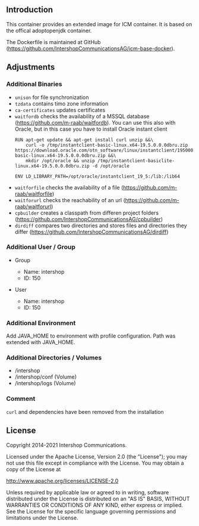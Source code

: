 ## Introduction

This container provides an extended image for ICM container.
It is based on the offical adoptopenjdk container.

The Dockerfile is maintained at GitHub (https://github.com/IntershopCommunicationsAG/icm-base-docker).

## Adjustments
### Additional Binaries
- `unison` for file synchronization
- `tzdata` contains timo zone information
- `ca-certificates` updates certificates
- `waitfordb` checks the availability of a MSSQL database (https://github.com/m-raab/waitfordb). You can use this also with Oracle, but in this case you have to install Oracle instant client
    ```
    RUN apt-get update && apt-get install curl unzip &&\
        curl -o /tmp/instantclient-basic-linux.x64-19.5.0.0.0dbru.zip https://download.oracle.com/otn_software/linux/instantclient/195000/instantclient-basic-linux.x64-19.5.0.0.0dbru.zip &&\
        mkdir /opt/oracle && unzip /tmp/instantclient-basiclite-linux.x64-19.5.0.0.0dbru.zip -d /opt/oracle

    ENV LD_LIBRARY_PATH=/opt/oracle/instantclient_19_5:/lib:/lib64
    ```
- `waitforfile` checks the availability of a file (https://github.com/m-raab/waitforfile)
- `waitforurl` checks the reachability of an url (https://github.com/m-raab/waitforurl)
- `cpbuilder` creates a classpath from differen project folders (https://github.com/IntershopCommunicationsAG/cpbuilder)
- `dirdiff` compares two directories and stores files and directories they differ (https://github.com/IntershopCommunicationsAG/dirdiff)

### Additional User / Group
- Group
  - Name: intershop
  - ID: 150

- User
  - Name: intershop
  - ID: 150

### Additional Environment
Add JAVA_HOME to environment with profile configuration.
Path was extended with JAVA_HOME.

### Additional Directories / Volumes
- /intershop
- /intershop/conf (Volume)
- /intershop/logs (Volume)

### Comment
`curl` and dependencies have been removed from the installation

## License

Copyright 2014-2021 Intershop Communications.

Licensed under the Apache License, Version 2.0 (the "License"); you may not use this file except in compliance with the License. You may obtain a copy of the License at

http://www.apache.org/licenses/LICENSE-2.0

Unless required by applicable law or agreed to in writing, software distributed under the License is distributed on an "AS IS" BASIS, WITHOUT WARRANTIES OR CONDITIONS OF ANY KIND, either express or implied. See the License for the specific language governing permissions and limitations under the License.
